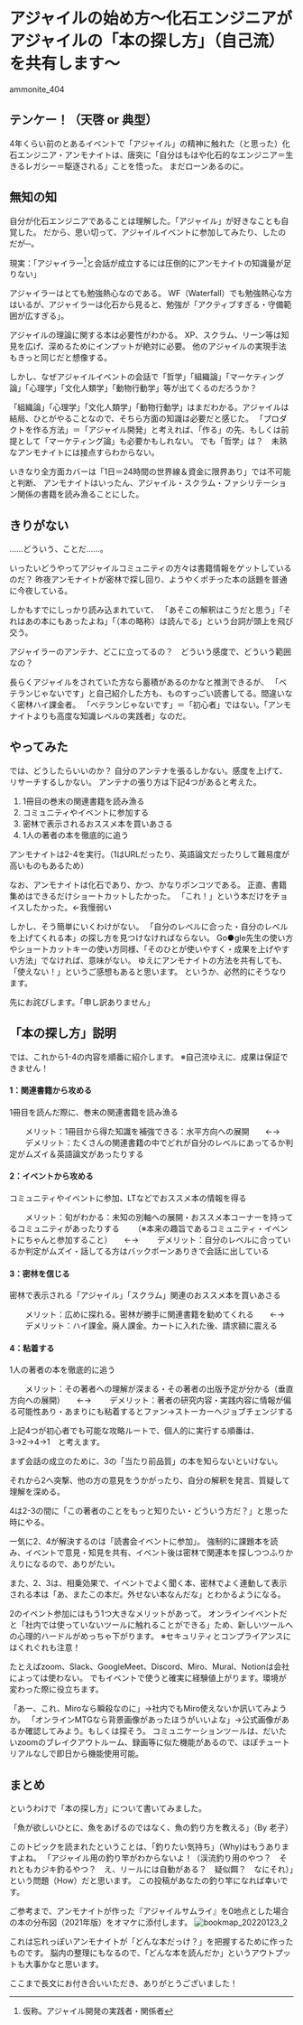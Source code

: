 # アジャイルの始め方～化石エンジニアがアジャイルの「本の探し方」（自己流）を共有します～

<div class="flushright">ammonite_404</div>

## テンケー！（天啓 or 典型）

4年くらい前のとあるイベントで「アジャイル」の精神に触れた（と思った）化石エンジニア・アンモナイトは、唐突に「自分はもはや化石的なエンジニア＝生きるレガシー＝駆逐される」ことを悟った。
まだローンあるのに。


## 無知の知

自分が化石エンジニアであることは理解した。「アジャイル」が好きなことも自覚した。
だから、思い切って、アジャイルイベントに参加してみたり、したのだが‐‐。


現実：「アジャイラー[^1]と会話が成立するには圧倒的にアンモナイトの知識量が足りない」

[^1]: 仮称。アジャイル開発の実践者・関係者


アジャイラーはとても勉強熱心なのである。
WF（Waterfall）でも勉強熱心な方はいるが、アジャイラーは化石から見ると、勉強が「アクティブすぎる・守備範囲が広すぎる」。


アジャイルの理論に関する本は必要性がわかる。
XP、スクラム、リーン等は知見を広げ、深めるためにインプットが絶対に必要。
他のアジャイルの実現手法もきっと同じだと想像する。


しかし、なぜアジャイルイベントの会話で「哲学」「組織論」「マーケティング論」「心理学」「文化人類学」「動物行動学」等が出てくるのだろうか？


「組織論」「心理学」「文化人類学」「動物行動学」はまだわかる。アジャイルは結局、ひとがやることなので、そちら方面の知識は必要だと感じた。
「プロダクトを作る方法」＝「アジャイル開発」と考えれば、「作る」の先、もしくは前提として「マーケティング論」も必要かもしれない。
でも「哲学」は？　未熟なアンモナイトには接点すらわからない。


いきなり全方面カバーは「1日＝24時間の世界線＆資金に限界あり」では不可能と判断、
アンモナイトはいったん、アジャイル・スクラム・ファシリテーション関係の書籍を読み漁ることにした。



## きりがない


……どういう、ことだ……。


いったいどうやってアジャイルコミュニティの方々は書籍情報をゲットしているのだ？
昨夜アンモナイトが密林で探し回り、ようやくポチった本の話題を普通に今夜している。


しかもすでにしっかり読み込まれていて、
「あそこの解釈はこうだと思う」「それはあの本にもあったよね」「（本の略称）は読んでる」という台詞が頭上を飛び交う。


アジャイラーのアンテナ、どこに立ってるの？　どういう感度で、どういう範囲なの？


長らくアジャイルをされていた方なら蓄積があるのかなと推測できるが、
「ベテランじゃないです」と自己紹介した方も、ものすっごい読書してる。間違いなく密林ハイ課金者。
「ベテランじゃないです」＝「初心者」ではない。「アンモナイトよりも高度な知識レベルの実践者」なのだ。


## やってみた


では、どうしたらいいのか？
自分のアンテナを張るしかない。感度を上げて、リサーチするしかない。
アンテナの張り方は下記4つがあると考えた。


1. 1冊目の巻末の関連書籍を読み漁る<br>
2. コミュニティやイベントに参加する<br>
3. 密林で表示されるおススメ本を買いあさる<br>
4. 1人の著者の本を徹底的に追う<br>


アンモナイトは2-4を実行。（1はURLだったり、英語論文だったりして難易度が高いものもあるため）


なお、アンモナイトは化石であり、かつ、かなりポンコツである。
正直、書籍集めはできるだけショートカットしたかった。
「これ！」という本だけをチョイスしたかった。←我慢弱い


しかし、そう簡単にいくわけがない。
「自分のレベルに合った・自分のレベルを上げてくれる本」の探し方を見つけなければならない。
Go●gle先生の使い方やショートカットキーの使い方同様、「そのひとが使いやすく・成果を上げやすい方法」でなければ、意味がない。
ゆえにアンモナイトの方法を共有しても、「使えない！」というご感想もあると思います。
というか、必然的にそうなります。


先にお詫びします。「申し訳ありません」


## 「本の探し方」説明


では、これから1-4の内容を順番に紹介します。
※自己流ゆえに、成果は保証できません！


#### 1：関連書籍から攻める
1冊目を読んだ際に、巻末の関連書籍を読み漁る

　　メリット：1冊目から得た知識を補強できる：水平方向への展開　　←→
　　デメリット：たくさんの関連書籍の中でどれが自分のレベルにあってるか判定がムズイ＆英語論文があったりする


#### 2：イベントから攻める
コミュニティやイベントに参加、LTなどでおススメ本の情報を得る

　　メリット：旬がわかる：未知の別軸への展開・おススメ本コーナーを持ってるコミュニティがあったりする
　　（※本来の趣旨であるコミュニティ・イベントにちゃんと参加すること）　　←→
　　デメリット：自分のレベルに合っているか判定がムズイ・話してる方はバックボーンありきで会話に出している


#### 3：密林を信じる
密林で表示される「アジャイル」「スクラム」関連のおススメ本を買いあさる

　　メリット：広めに探れる。密林が勝手に関連書籍を勧めてくれる　　←→
　　デメリット：ハイ課金。廃人課金。カートに入れた後、請求額に震える


#### 4：粘着する
1人の著者の本を徹底的に追う

　　メリット：その著者への理解が深まる・その著者の出版予定が分かる（垂直方向への展開）　　←→
　　デメリット：著者の研究内容・実践内容に情報が偏る可能性あり・あまりにも粘着するとファン→ストーカーへジョブチェンジする


上記4つが初心者でも可能な攻略ルートで、個人的に実行する順番は、3→2→4→1　と考えます。


まず会話の成立のために、3の「当たり前品質」の本を知らないといけない。


それから2へ突撃、他の方の意見をうかがったり、自分の解釈を発言、質疑して理解を深める。


4は2-3の間に「この著者のことをもっと知りたい・どういう方だ？」と思った時にやる。


一気に2、4が解決するのは「読書会イベントに参加」。
強制的に課題本を読み、イベントで意見・知見を共有、イベント後は密林で関連本を探しつつふりかえりになるので、ありがたい。


また、2、3は、相乗効果で、イベントでよく聞く本、密林でよく連動して表示される本は「あ、またこの本だ。外せない本なんだな」とわかるようになる。


2のイベント参加にはもう1つ大きなメリットがあって。
オンラインイベントだと「社内では使っていないツールに触れることができる」ため、新しいツールへの心理的ハードルがめっちゃ下がります。
※セキュリティとコンプライアンスにはくれぐれも注意！


たとえばzoom、Slack、GoogleMeet、Discord、Miro、Mural、Notionは会社によっては使わない。
でもイベントで使うと確実に経験値上がります。環境が変わった際に役立ちます。

「あー、これ、Miroなら瞬殺なのに」→社内でもMiro使えないか訊いてみようか。
「オンラインMTGなら背景画像があったほうがいいよな」→公式画像があるか確認してみよう。もしくは探そう。
コミュニケーションツールは、だいたいzoomのブレイクアウトルーム、録画等に似た機能があるので、ほぼチュートリアルなしで即日から機能使用可能。


## まとめ

というわけで「本の探し方」について書いてみました。


「魚が欲しいひとに、魚をあげるのではなく、魚の釣り方を教える」（By 老子）


このトピックを読まれたということは、「釣りたい気持ち」（Why)はもうありますよね。
「アジャイル用の釣り竿がわからないよ！（渓流釣り用のやつ？　それともカジキ釣るやつ？　え、リールには自動がある？　疑似餌？　なにそれ）」という問題（How）だと思います。
この投稿があなたの釣り竿になれば幸いです。

ご参考まで、アンモナイトが作った『アジャイルサムライ』を0地点とした場合の本の分布図（2021年版）をオマケに添付します。
![bookmap_20220123_2](images/chap-nakai_book/bookmap.png)

これは忘れっぽいアンモナイトが「どんな本だっけ？」を把握するために作ったものです。
脳内の整理にもなるので、「どんな本を読んだか」というアウトプットも大事かなと思います。


ここまで長文にお付き合いいただき、ありがとうございました！
